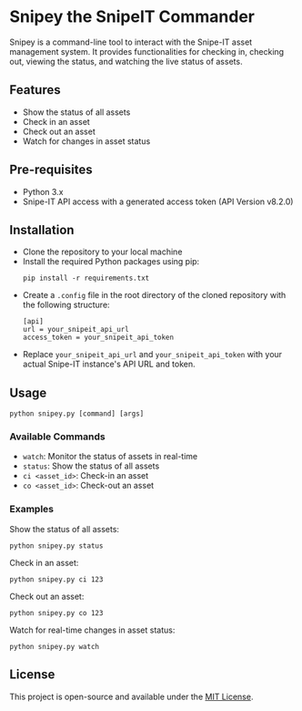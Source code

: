 # Snipey the SnipeIT Commander

Snipey is a command-line tool to interact with the Snipe-IT asset management system. It provides functionalities for checking in, checking out, viewing the status, and watching the live status of assets.

## Features

- Show the status of all assets
- Check in an asset
- Check out an asset
- Watch for changes in asset status

## Pre-requisites 

- Python 3.x
- Snipe-IT API access with a generated access token (API Version v8.2.0)


## Installation

- Clone the repository to your local machine
- Install the required Python packages using pip:
  ```
  pip install -r requirements.txt
  ```
- Create a `.config` file in the root directory of the cloned repository with the following structure:
  ```
  [api]
  url = your_snipeit_api_url
  access_token = your_snipeit_api_token
  ```
- Replace `your_snipeit_api_url` and `your_snipeit_api_token` with your actual Snipe-IT instance's API URL and token.

## Usage

```
python snipey.py [command] [args]
```

### Available Commands

- `watch`: Monitor the status of assets in real-time
- `status`: Show the status of all assets
- `ci <asset_id>`: Check-in an asset
- `co <asset_id>`: Check-out an asset

### Examples

Show the status of all assets:
```
python snipey.py status
```

Check in an asset:
```
python snipey.py ci 123
```

Check out an asset:
```
python snipey.py co 123
```

Watch for real-time changes in asset status:
```
python snipey.py watch
```

## License

This project is open-source and available under the [MIT License](LICENSE).

